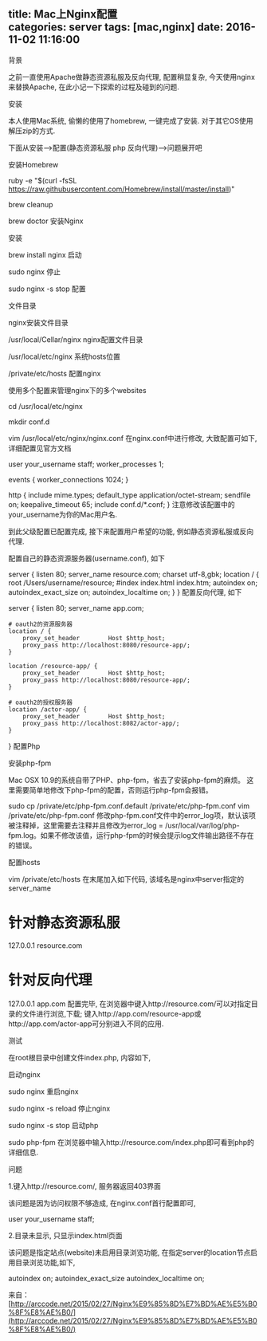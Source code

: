 title: Mac上Nginx配置			
categories: server
tags: [mac,nginx]
date: 2016-11-02 11:16:00
---

背景

之前一直使用Apache做静态资源私服及反向代理, 配置稍显复杂, 今天使用nginx来替换Apache, 在此小记一下探索的过程及碰到的问题.

安装

本人使用Mac系统, 偷懒的使用了homebrew, 一键完成了安装. 对于其它OS使用解压zip的方式.

下面从安装–>配置(静态资源私服 php 反向代理)–>问题展开吧

安装Homebrew


ruby -e "$(curl -fsSL https://raw.githubusercontent.com/Homebrew/install/master/install)"

brew cleanup

brew doctor
安装Nginx

安装


brew install nginx
启动


sudo nginx
停止


sudo nginx -s stop
配置

文件目录

nginx安装文件目录


/usr/local/Cellar/nginx
nginx配置文件目录


/usr/local/etc/nginx
系统hosts位置


/private/etc/hosts
配置nginx

使用多个配置来管理nginx下的多个websites


cd /usr/local/etc/nginx

mkdir conf.d

vim /usr/local/etc/nginx/nginx.conf
在nginx.conf中进行修改, 大致配置可如下, 详细配置见官方文档


user  your_username staff;
worker_processes  1;

events {
    worker_connections  1024;
}

http {
    include       mime.types;
    default_type  application/octet-stream;
    sendfile        on;
    keepalive_timeout  65;
    include conf.d/*.conf;
}
注意修改该配置中的your_username为你的Mac用户名.

到此父级配置已配置完成, 接下来配置用户希望的功能, 例如静态资源私服或反向代理.

配置自己的静态资源服务器(username.conf), 如下


server {
        listen       80;
        server_name  resource.com;
        charset utf-8,gbk; 
        location / {
            root   /Users/username/resource;
            #index  index.html index.htm;
            autoindex on;
            autoindex_exact_size on;
            autoindex_localtime on;
        }
}
配置反向代理, 如下


server {
    listen       80;
    server_name  app.com;
	
	# oauth2的资源服务器
	location / {
		proxy_set_header        Host $http_host;
	    proxy_pass http://localhost:8080/resource-app/;
	}

	location /resource-app/ {
		proxy_set_header        Host $http_host;
	    proxy_pass http://localhost:8080/resource-app/;
	}
	
	# oauth2的授权服务器	
	location /actor-app/ {
		proxy_set_header        Host $http_host;
	    proxy_pass http://localhost:8082/actor-app/;
	}

}
配置Php

安装php-fpm

Mac OSX 10.9的系统自带了PHP、php-fpm，省去了安装php-fpm的麻烦。 这里需要简单地修改下php-fpm的配置，否则运行php-fpm会报错。



sudo cp /private/etc/php-fpm.conf.default /private/etc/php-fpm.conf
vim /private/etc/php-fpm.conf
修改php-fpm.conf文件中的error_log项，默认该项被注释掉，这里需要去注释并且修改为error_log = /usr/local/var/log/php-fpm.log。如果不修改该值，运行php-fpm的时候会提示log文件输出路径不存在的错误。

配置hosts


vim /private/etc/hosts
在末尾加入如下代码, 该域名是nginx中server指定的server_name


# 针对静态资源私服
127.0.0.1 resource.com
# 针对反向代理
127.0.0.1 app.com
配置完毕, 在浏览器中键入http://resource.com/可以对指定目录的文件进行浏览,下载; 键入http://app.com/resource-app或http://app.com/actor-app可分别进入不同的应用.

测试

在root根目录中创建文件index.php, 内容如下,


<?php phpinfo(); ?>
启动nginx


sudo nginx
重启nginx


sudo nginx -s reload
停止nginx


sudo nginx -s stop
启动php


sudo php-fpm
在浏览器中输入http://resource.com/index.php即可看到php的详细信息.

问题

1.键入http://resource.com/, 服务器返回403界面

该问题是因为访问权限不够造成, 在nginx.conf首行配置即可,

user  your_username staff;

2.目录未显示, 只显示index.html页面

该问题是指定站点(website)未启用目录浏览功能, 在指定server的location节点启用目录浏览功能,如下,

autoindex on;
autoindex_exact_size 
autoindex_localtime on;


来自：[http://arccode.net/2015/02/27/Nginx%E9%85%8D%E7%BD%AE%E5%B0%8F%E8%AE%B0/](http://arccode.net/2015/02/27/Nginx%E9%85%8D%E7%BD%AE%E5%B0%8F%E8%AE%B0/)

